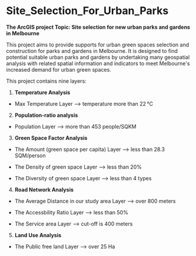 # Site_Selection_For_Urban_Parks
**The ArcGIS project Topic: Site selection for new urban parks and gardens in Melbourne**

This project aims to provide supports for urban green spaces selection and construction for parks and gardens in Melbourne.
It is designed to find potential suitable urban parks and gardens by undertaking many geospatial analysis with related spatial information and indicators to meet Melbourne's increased demand for urban green spaces. 

This project contains nine layers:

1. **Temperature Analysis**

- Max Temperature Layer --> temperature more than 22 °C

2. **Population-ratio analysis**

- Population Layer --> more than 453 people/SQKM 
   
3. **Green Space Factor Analysis**

- The Amount (green space per capita) Layer --> less than 28.3 SQM/person

- The Density of green space Layer --> less than 20%

- The Diversity of green space Layer --> less than 4 types

4. **Road Network Analysis**

- The Average Distance in our study area Layer --> over 800 meters

- The Accessbility Ratio Layer --> less than 50%

- The Service area Layer --> cut-off is 400 meters

5. **Land Use Analysis**

- The Public free land Layer --> over 25 Ha
